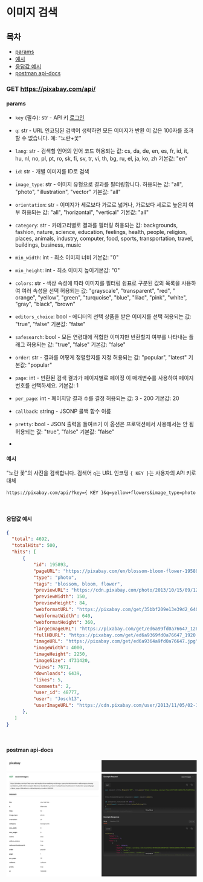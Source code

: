 # 이미지 검색

## 목차

- [params](#params)
- [예시](#예시)
- [응답값 예시](#응답값-예시)
- [postman api-docs](#postman-api-docs)


### GET https://pixabay.com/api/

#### params

- `key` (필수): str - API 키 [로그인](https://pixabay.com/accounts/login/?next=/api/docs/)
- `q`: str - URL 인코딩된 검색어 생략하면 모든 이미지가 반환 이 값은 100자를 초과할 수 없습니다. 예: "노란+꽃"
- `lang`: str - 검색할 언어의 언어 코드 허용되는 값: cs, da, de, en, es, fr, id, it, hu, nl, no, pl, pt, ro, sk, fi, sv, tr, vi, th,
  bg, ru, el, ja, ko, zh 기본값: "en"
- `id`: str - 개별 이미지를 ID로 검색
- `image_type`: str - 이미지 유형으로 결과를 필터링합니다. 허용되는 값: "all", "photo", "illustration", "vector" 기본값: "all"
- `orientation`: str - 이미지가 세로보다 가로로 넓거나, 가로보다 세로로 높은지 여부 허용되는 값: "all", "horizontal", "vertical" 기본값: "all"
- `category`: str - 카테고리별로 결과를 필터링 허용되는 값: backgrounds, fashion, nature, science, education, feelings, health, people,
  religion, places, animals, industry, computer, food, sports, transportation, travel, buildings, business, music
- `min_width`: int - 최소 이미지 너비 기본값: "0"
- `min_height`: int - 최소 이미지 높이기본값: "0"
- `colors`: str - 색상 속성에 따라 이미지를 필터링 쉼표로 구분된 값의 목록을 사용하여 여러 속성을 선택 허용되는 값: "grayscale", "transparent", "red", "
  orange", "yellow", "green", "turquoise", "blue", "lilac", "pink", "white", "gray", "black", "brown"
- `editors_choice`: bool - 에디터의 선택 상품을 받은 이미지를 선택 허용되는 값: "true", "false" 기본값: "false"
- `safesearch`: bool - 모든 연령대에 적합한 이미지만 반환할지 여부를 나타내는 플래그 허용되는 값: "true", "false" 기본값: "false"
- `order`: str - 결과를 어떻게 정렬할지를 지정 허용되는 값: "popular", "latest" 기본값: "popular"
- `page`: int - 반환된 검색 결과가 페이지별로 페이징 이 매개변수를 사용하여 페이지 번호를 선택하세요. 기본값: 1
- `per_page`: int - 페이지당 결과 수를 결정 허용되는 값: 3 - 200 기본값: 20
- `callback`: string - JSONP 콜백 함수 이름
- `pretty`: bool - JSON 출력을 들여쓰기 이 옵션은 프로덕션에서 사용해서는 안 됨 허용되는 값: "true", "false" 기본값: "false"

- <br>
#### 예시

"노란 꽃"의 사진을 검색합니다. 검색어 `q`는 URL 인코딩 `{ KEY }`는 사용자의 API 키로 대체

```plaintext
https://pixabay.com/api/?key={ KEY }&q=yellow+flowers&image_type=photo
```
<br>

#### 응답값 예시

``` json
{
  "total": 4692,
  "totalHits": 500,
  "hits": [
      {
          "id": 195893,
          "pageURL": "https://pixabay.com/en/blossom-bloom-flower-195893/",
          "type": "photo",
          "tags": "blossom, bloom, flower",
          "previewURL": "https://cdn.pixabay.com/photo/2013/10/15/09/12/flower-195893_150.jpg",
          "previewWidth": 150,
          "previewHeight": 84,
          "webformatURL": "https://pixabay.com/get/35bbf209e13e39d2_640.jpg",
          "webformatWidth": 640,
          "webformatHeight": 360,
          "largeImageURL": "https://pixabay.com/get/ed6a99fd0a76647_1280.jpg",
          "fullHDURL": "https://pixabay.com/get/ed6a9369fd0a76647_1920.jpg",
          "imageURL": "https://pixabay.com/get/ed6a9364a9fd0a76647.jpg",
          "imageWidth": 4000,
          "imageHeight": 2250,
          "imageSize": 4731420,
          "views": 7671,
          "downloads": 6439,
          "likes": 5,
          "comments": 2,
          "user_id": 48777,
          "user": "Josch13",
          "userImageURL": "https://cdn.pixabay.com/user/2013/11/05/02-10-23-764_250x250.jpg"
      },
   ]
}

```

<br>

#### postman api-docs

![api-docs.png](..%2F..%2Fstatic%2Fimage%2Fapi-docs.png)
